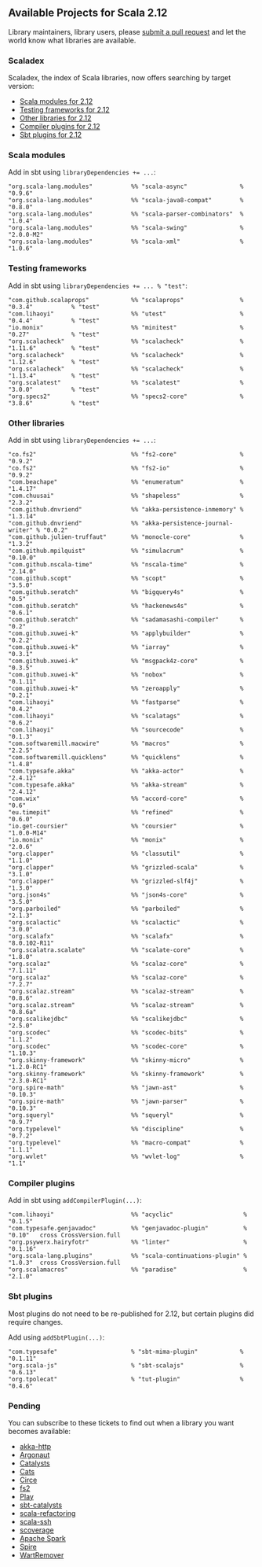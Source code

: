 ## Available Projects for Scala 2.12

Library maintainers, library users, please [submit a pull request](https://github.com/scala/make-release-notes/edit/2.12.x/projects-2.12.md) and let the world know what libraries are available.

### Scaladex

Scaladex, the index of Scala libraries, now offers searching by target version:

* [Scala modules for 2.12](https://index.scala-lang.org/search?q=keywords:scala-module)
* [Testing frameworks for 2.12](https://index.scala-lang.org/search?q=targets%3Ascala_2.12+AND+keywords%3Atesting)
* [Other libraries for 2.12](https://index.scala-lang.org/search?q=targets%3Ascala_2.12)
* [Compiler plugins for 2.12](https://index.scala-lang.org/search?q=keywords%3Acompiler-plugin+AND+targets%3Ascala_2.12)
* [Sbt plugins for 2.12](https://index.scala-lang.org/search?q=keywords%3Asbt-plugin+AND+targets%3Ascala_2.12)

### Scala modules

Add in sbt using `libraryDependencies += ...`:

    "org.scala-lang.modules"           %% "scala-async"               % "0.9.6"
    "org.scala-lang.modules"           %% "scala-java8-compat"        % "0.8.0"
    "org.scala-lang.modules"           %% "scala-parser-combinators"  % "1.0.4"
    "org.scala-lang.modules"           %% "scala-swing"               % "2.0.0-M2"
    "org.scala-lang.modules"           %% "scala-xml"                 % "1.0.6"

### Testing frameworks

Add in sbt using `libraryDependencies += ... % "test"`:

    "com.github.scalaprops"            %% "scalaprops"                % "0.3.4"           % "test"
    "com.lihaoyi"                      %% "utest"                     % "0.4.4"           % "test"
    "io.monix"                         %% "minitest"                  % "0.27"            % "test"
    "org.scalacheck"                   %% "scalacheck"                % "1.11.6"          % "test"
    "org.scalacheck"                   %% "scalacheck"                % "1.12.6"          % "test"
    "org.scalacheck"                   %% "scalacheck"                % "1.13.4"          % "test"
    "org.scalatest"                    %% "scalatest"                 % "3.0.0"           % "test"
    "org.specs2"                       %% "specs2-core"               % "3.8.6"           % "test"

### Other libraries

Add in sbt using `libraryDependencies += ...`:

    "co.fs2"                           %% "fs2-core"                  % "0.9.2"
    "co.fs2"                           %% "fs2-io"                    % "0.9.2"
    "com.beachape"                     %% "enumeratum"                % "1.4.17"
    "com.chuusai"                      %% "shapeless"                 % "2.3.2"
    "com.github.dnvriend"              %% "akka-persistence-inmemory" % "1.3.14"
    "com.github.dnvriend"              %% "akka-persistence-journal-writer" % "0.0.2"
    "com.github.julien-truffaut"       %% "monocle-core"              % "1.3.2"
    "com.github.mpilquist"             %% "simulacrum"                % "0.10.0"
    "com.github.nscala-time"           %% "nscala-time"               % "2.14.0"
    "com.github.scopt"                 %% "scopt"                     % "3.5.0"
    "com.github.seratch"               %% "bigquery4s"                % "0.5"
    "com.github.seratch"               %% "hackenews4s"               % "0.6.1"
    "com.github.seratch"               %% "sadamasashi-compiler"      % "0.2"
    "com.github.xuwei-k"               %% "applybuilder"              % "0.2.2"
    "com.github.xuwei-k"               %% "iarray"                    % "0.3.1"
    "com.github.xuwei-k"               %% "msgpack4z-core"            % "0.3.5"
    "com.github.xuwei-k"               %% "nobox"                     % "0.1.11"
    "com.github.xuwei-k"               %% "zeroapply"                 % "0.2.1"
    "com.lihaoyi"                      %% "fastparse"                 % "0.4.2"
    "com.lihaoyi"                      %% "scalatags"                 % "0.6.2"
    "com.lihaoyi"                      %% "sourcecode"                % "0.1.3"
    "com.softwaremill.macwire"         %% "macros"                    % "2.2.5"
    "com.softwaremill.quicklens"       %% "quicklens"                 % "1.4.8"
    "com.typesafe.akka"                %% "akka-actor"                % "2.4.12"
    "com.typesafe.akka"                %% "akka-stream"               % "2.4.12"
    "com.wix"                          %% "accord-core"               % "0.6"
    "eu.timepit"                       %% "refined"                   % "0.6.0"
    "io.get-coursier"                  %% "coursier"                  % "1.0.0-M14"
    "io.monix"                         %% "monix"                     % "2.0.6"
    "org.clapper"                      %% "classutil"                 % "1.1.0"
    "org.clapper"                      %% "grizzled-scala"            % "3.1.0"
    "org.clapper"                      %% "grizzled-slf4j"            % "1.3.0"
    "org.json4s"                       %% "json4s-core"               % "3.5.0"
    "org.parboiled"                    %% "parboiled"                 % "2.1.3"
    "org.scalactic"                    %% "scalactic"                 % "3.0.0"
    "org.scalafx"                      %% "scalafx"                   % "8.0.102-R11"
    "org.scalatra.scalate"             %% "scalate-core"              % "1.8.0"
    "org.scalaz"                       %% "scalaz-core"               % "7.1.11"
    "org.scalaz"                       %% "scalaz-core"               % "7.2.7"
    "org.scalaz.stream"                %% "scalaz-stream"             % "0.8.6"
    "org.scalaz.stream"                %% "scalaz-stream"             % "0.8.6a"
    "org.scalikejdbc"                  %% "scalikejdbc"               % "2.5.0"
    "org.scodec"                       %% "scodec-bits"               % "1.1.2"
    "org.scodec"                       %% "scodec-core"               % "1.10.3"
    "org.skinny-framework"             %% "skinny-micro"              % "1.2.0-RC1"
    "org.skinny-framework"             %% "skinny-framework"          % "2.3.0-RC1"
    "org.spire-math"                   %% "jawn-ast"                  % "0.10.3"
    "org.spire-math"                   %% "jawn-parser"               % "0.10.3"
    "org.squeryl"                      %% "squeryl"                   % "0.9.7"
    "org.typelevel"                    %% "discipline"                % "0.7.2"
    "org.typelevel"                    %% "macro-compat"              % "1.1.1"
    "org.wvlet"                        %% "wvlet-log"                 % "1.1"

### Compiler plugins

Add in sbt using `addCompilerPlugin(...)`:

    "com.lihaoyi"                      %% "acyclic"                    % "0.1.5"
    "com.typesafe.genjavadoc"          %% "genjavadoc-plugin"          % "0.10"   cross CrossVersion.full
    "org.psywerx.hairyfotr"            %% "linter"                     % "0.1.16"
    "org.scala-lang.plugins"           %% "scala-continuations-plugin" % "1.0.3"  cross CrossVersion.full
    "org.scalamacros"                  %% "paradise"                   % "2.1.0"

### Sbt plugins

Most plugins do not need to be re-published for 2.12, but certain plugins did require changes.

Add using `addSbtPlugin(...)`:

    "com.typesafe"                     % "sbt-mima-plugin"            % "0.1.11"
    "org.scala-js"                     % "sbt-scalajs"                % "0.6.13"
    "org.tpolecat"                     % "tut-plugin"                 % "0.4.6"

### Pending

You can subscribe to these tickets to find out when a library you want becomes available:

* [akka-http](https://github.com/akka/akka-http/issues/437)
* [Argonaut](https://github.com/argonaut-io/argonaut/issues/246)
* [Catalysts](https://github.com/typelevel/catalysts/pull/8)
* [Cats](https://github.com/typelevel/cats/pull/1450)
* [Circe](https://github.com/travisbrown/circe/issues/302)
* [fs2](https://github.com/functional-streams-for-scala/fs2/issues/757)
* [Play](https://github.com/playframework/playframework/issues/6110)
* [sbt-catalysts](https://github.com/typelevel/sbt-catalysts/issues/11)
* [scala-refactoring](https://github.com/scala-ide/scala-refactoring/issues/168)
* [scala-ssh](https://github.com/veact/scala-ssh/pull/5)
* [scoverage](https://github.com/scoverage/scalac-scoverage-plugin/issues/192)
* [Apache Spark](https://issues.apache.org/jira/browse/SPARK-14220)
* [Spire](https://github.com/non/spire/issues/596)
* [WartRemover](https://github.com/puffnfresh/wartremover/issues/278)
